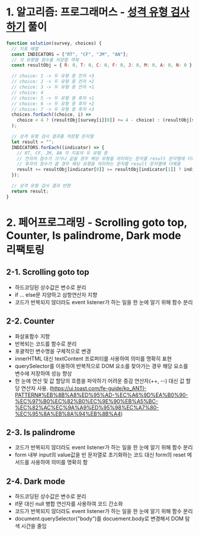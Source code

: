 # 1. 알고리즘: 프로그래머스 - [성격 유형 검사하기](https://school.programmers.co.kr/learn/courses/30/lessons/118666) 풀이

```javascript
function solution(survey, choices) {
  // 지표 배열
  const INDICATORS = ["RT", "CF", "JM", "AN"];
  // 각 유형별 점수를 저장할 객체
  const resultObj = { R: 0, T: 0, C: 0, F: 0, J: 0, M: 0, A: 0, N: 0 };

  // choice: 1 -> 두 유형 중 전자 +3
  // choice: 2 -> 두 유형 중 전자 +2
  // choice: 3 -> 두 유형 중 전자 +1
  // choice: 4
  // choice: 5 -> 두 유형 중 후자 +1
  // choice: 6 -> 두 유형 중 후자 +2
  // choice: 7 -> 두 유형 중 후자 +3
  choices.forEach((choice, i) =>
    choice < 4 ? (resultObj[survey[i][0]] += 4 - choice) : (resultObj[survey[i][1]] += choice - 4)
  );

  // 성격 유형 검사 결과를 저장할 문자열
  let result = "";
  INDICATORS.forEach((indicator) => {
    // RT, CF, JM, AN 각 지표의 두 유형 중
    // 전자의 점수가 크거나 같을 경우 해당 유형을 의미하는 문자를 result 문자열에 더해줌
    // 후자의 점수가 클 경우 해당 유형을 의미하는 문자를 result 문자열에 더해줌
    result += resultObj[indicator[0]] >= resultObj[indicator[1]] ? indicator[0] : indicator[1];
  });

  // 성격 유형 검사 결과 반환
  return result;
}
```

# 2. 페어프로그래밍 - Scrolling goto top, Counter, Is palindrome, Dark mode 리팩토링
## 2-1. Scrolling goto top
- 하드코딩된 상수값은 변수로 분리
- if ... else문 지양하고 삼항연산자 지향
- 코드가 반복되지 않더라도 event listener가 하는 일을 한 눈에 알기 위해 함수 분리

## 2-2. Counter
- 화살표함수 지향
- 반복되는 코드를 함수로 분리
- 포괄적인 변수명을 구체적으로 변경
- innerHTML 대신 textContent 프로퍼티를 사용하여 의미를 명확히 표현
- querySelector를 이용하여 반복적으로 DOM 요소를 찾아가는 경우 해당 요소를 변수에 저장하여 성능 향상
- 한 눈에 연산 및 값 할당의 흐름을 파악하기 어려운 증감 연산자(++, --) 대신 값 할당 연산자 사용. (https://ui.toast.com/fe-guide/ko_ANTI-PATTERN#%EB%8B%A8%ED%95%AD-%EC%A6%9D%EA%B0%90-%EC%97%B0%EC%82%B0%EC%9E%90%EB%A5%BC-%EC%82%AC%EC%9A%A9%ED%95%98%EC%A7%80-%EC%95%8A%EB%8A%94%EB%8B%A4)

## 2-3. Is palindrome
- 코드가 반복되지 않더라도 event listener가 하는 일을 한 눈에 알기 위해 함수 분리
- form 내부 input의 value값을 빈 문자열로 초기화하는 코드 대신 form의 reset 메서드를 사용하여 의미를 명확히 함

## 2-4. Dark mode
- 하드코딩된 상수값은 변수로 분리
- if문 대신 null 병합 연산자를 사용하여 코드 간소화
- 코드가 반복되지 않더라도 event listener가 하는 일을 한 눈에 알기 위해 함수 분리
- document.querySelector("body")를 docuement.body로 변경해서 DOM 탐색 시간을 줄임
